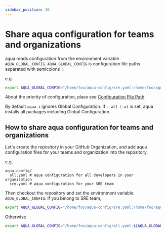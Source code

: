 ```yaml
---
sidebar_position: 20
---
```


# Share aqua configuration for teams and organizations

aqua reads configuration from the environment variable `AQUA_GLOBAL_CONFIG`.
`AQUA_GLOBAL_CONFIG` is configuration file paths separated with semicolons `:`.

e.g.

```sh
export AQUA_GLOBAL_CONFIG="/home/foo/aqua-config/sre.yaml:/home/foo/aqua-config/all.yaml:${AQUA_GLOBAL_CONFIG:-}"
```

About the priority of configuration, plase see [Configuration File Path](/docs/reference/config/#configuration-file-path).

By default `aqua i` ignores Global Configuration.
If `--all (-a)` is set, aqua installs all packages including Global Configuration.

## How to share aqua configuration for teams and organizations

Let's create the repository in your GitHub Organization,
and add aqua configuration files for your teams and organization into the repository.

e.g.

```
aqua-config/
  all.yaml # aqua configuration for all developers in your organization
  sre.yaml # aqua configuration for your SRE team
```

Then checkout the repository and set the environment variable `AQUA_GLOBAL_CONFIG`.
If you belong to SRE team,

```sh
export AQUA_GLOBAL_CONFIG="/home/foo/aqua-config/sre.yaml:/home/foo/aqua-config/all.yaml:${AQUA_GLOBAL_CONFIG:-}"
```

Otherwise

```sh
export AQUA_GLOBAL_CONFIG="/home/foo/aqua-config/all.yaml:${AQUA_GLOBAL_CONFIG:-}"
```

